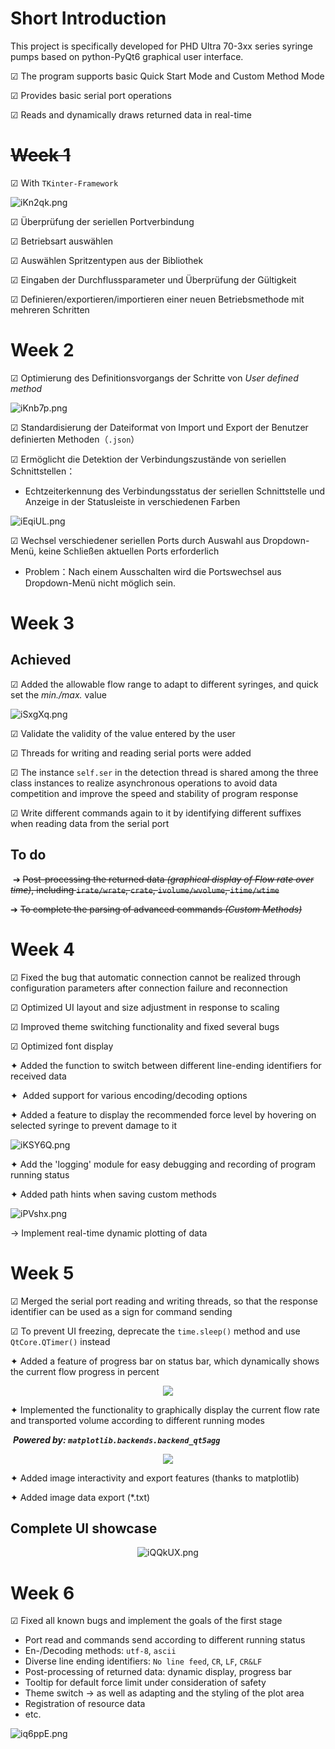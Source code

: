 # Short Introduction

This project is specifically developed for PHD Ultra 70-3xx series syringe pumps based on python-PyQt6 graphical user interface. 

&#x2611; The program supports basic Quick Start Mode and Custom Method Mode

&#x2611; Provides basic serial port operations

&#x2611; Reads and dynamically draws returned data in real-time



# ~~Week 1~~

&#x2611; With `TKinter-Framework`

![iKn2qk.png](https://i.328888.xyz/2023/04/29/iKn2qk.png)

&#x2611; Überprüfung der seriellen Portverbindung

&#x2611; Betriebsart auswählen

&#x2611; Auswählen Spritzentypen aus der Bibliothek

&#x2611; Eingaben der Durchflussparameter und Überprüfung der Gültigkeit

&#x2611; Definieren/exportieren/importieren einer neuen Betriebsmethode mit mehreren Schritten



# Week 2

&#x2611;  Optimierung des Definitionsvorgangs der Schritte von *User defined method*

![iKnb7p.png](https://i.328888.xyz/2023/04/29/iKnb7p.png)

&#x2611;  Standardisierung der Dateiformat von Import und Export der Benutzer definierten Methoden（``.json``）

&#x2611;  Ermöglicht die Detektion der Verbindungszustände von seriellen Schnittstellen：

* Echtzeiterkennung des Verbindungsstatus der seriellen Schnittstelle und Anzeige in der Statusleiste in verschiedenen Farben

![iEqiUL.png](https://i.328888.xyz/2023/04/17/iEqiUL.png)

&#x2611;  Wechsel verschiedener seriellen Ports durch Auswahl aus Dropdown-Menü, keine Schließen aktuellen Ports erforderlich

* Problem：Nach einem Ausschalten wird die Portswechsel aus Dropdown-Menü nicht möglich sein.



# Week 3

## Achieved

&#x2611; Added the allowable flow range to adapt to different syringes, and quick set the *min./max.* value

![iSxgXq.png](https://i.328888.xyz/2023/04/24/iSxgXq.png)

&#x2611; Validate the validity of the value entered by the user

&#x2611; Threads for writing and reading serial ports were added

&#x2611; The instance `self.ser` in the detection thread is shared among the three class instances to realize asynchronous operations to avoid data competition and improve the speed and stability of program response

&#x2611; Write different commands again to it by identifying different suffixes when reading data from the serial port

## To do

 &#x2794; ~~Post-processing the returned data *(graphical display  of Flow rate over time)*, including `irate/wrate`, `crate`, `ivolume/wvolume`, `itime/wtime`~~

 &#x2794; ~~To complete the parsing of advanced commands *(Custom Methods)*~~



# Week 4

&#x2611; Fixed the bug that automatic connection cannot be realized through configuration parameters after connection failure and reconnection

&#x2611; Optimized UI layout and size adjustment in response to scaling

&#x2611; Improved theme switching functionality and fixed several bugs

&#x2611; Optimized font display

&#x2726;  Added the function to switch between different line-ending identifiers for received data

&#x2726;  Added support for various encoding/decoding options

&#x2726;  Added a feature to display the recommended force level by hovering on selected syringe to prevent damage to it

![iKSY6Q.png](https://i.328888.xyz/2023/04/30/iKSY6Q.png)

&#x2726;  Add the 'logging' module for easy debugging and recording of program running status

&#x2726;  Added path hints when saving custom methods

![iPVshx.png](https://i.328888.xyz/2023/05/04/iPVshx.png)

&#x2192; Implement real-time dynamic plotting of data



# Week 5

&#x2611; Merged the serial port reading and writing threads, so that the response identifier can be used as a sign for command sending

&#x2611; To prevent UI freezing, deprecate the `time.sleep()` method and use `QtCore.QTimer()` instead

&#x2726;  Added a feature of progress bar on status bar, which dynamically shows the current flow progress in percent

<p align="center">
  <img src="https://i.328888.xyz/2023/05/10/iQ1d1V.png">
</p>

&#x2726;  Implemented the functionality to graphically display the current flow rate and transported volume according to different running modes

​	***Powered by: `matplotlib.backends.backend_qt5agg`***

<p align="center">   <img src="https://i.328888.xyz/2023/05/10/iQ150d.png"> </p>

&#x2726;  Added image interactivity and export features (thanks to matplotlib) 

&#x2726;  Added image data export (*.txt)



## Complete UI showcase

<p align="center">   <img src="https://i.328888.xyz/2023/05/10/iQQkUX.png" alt="iQQkUX.png" border="0" /> </p>

# Week 6

&#x2611; Fixed all known bugs and implement the goals of the first stage

* Port read and commands send according to different running status
* En-/Decoding methods: `utf-8`, `ascii`
* Diverse line ending identifiers: `No line feed`, `CR`, `LF`, `CR&LF`
* Post-processing of returned data: dynamic display, progress bar
* Tooltip for default force limit under consideration of safety
* Theme switch -> as well as adapting and the styling of the plot area
* Registration of resource data
* etc.

<img src="https://i.328888.xyz/2023/05/11/iq6ppE.png" alt="iq6ppE.png" border="0" />
